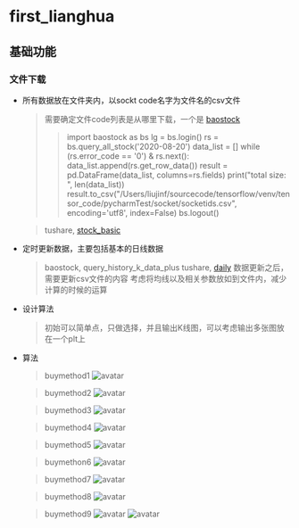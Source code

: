 # first_lianghua

## 基础功能

### 文件下载

* 所有数据放在文件夹内，以sockt code名字为文件名的csv文件
  > 需要确定文件code列表是从哪里下载，一个是 [baostock](http://baostock.com/baostock/index.php/Python_API%E6%96%87%E6%A1%A3)
  >> import baostock as bs 
  >> lg = bs.login()
    rs = bs.query_all_stock('2020-08-20')
    data_list = []
    while (rs.error_code == '0') & rs.next():
        data_list.append(rs.get_row_data())
    result = pd.DataFrame(data_list, columns=rs.fields)
    print("total size: ", len(data_list))
    result.to_csv("/Users/liujinf/sourcecode/tensorflow/venv/tensor_code/pycharmTest/socket/socketids.csv", encoding='utf8', index=False)
    bs.logout()

  > tushare, [stock_basic](https://tushare.pro/document/2?doc_id=25)

* 定时更新数据，主要包括基本的日线数据
  > baostock, query_history_k_data_plus
  > tushare, [daily](https://tushare.pro/document/2?doc_id=27)
  > 数据更新之后，需要更新csv文件的内容
  > 考虑将均线以及相关参数放如到文件内，减少计算的时候的运算  

* 设计算法
  > 初始可以简单点，只做选择，并且输出K线图，可以考虑输出多张图放在一个plt上

* 算法
  > buymethod1
    ![avatar](./img/tianshanshengwu.png)
  
  > buymethod2
    ![avatar](./img/renzixing.png)

  > buymethod3
    ![avatar](./img/dongfangdianre.png)
      
  > buymethod4
    ![avatar](./img/luxiaokeji.png)

  > buymethod5
    ![avatar](./img/jiaweixinneng.png)

  > buymethon6
    ![avatar](./img/tiannengzhonggong.png)

  > buymethod7
    ![avatar](./img/guoyuanzhengquan.png)

  > buymethod8
    ![avatar](./img/shuguanggufen.png)

  > buymethod9
    ![avatar](./img/yijingguangdian.png)
    ![avatar](./img/tuorixinneng.png)

